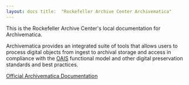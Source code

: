 ```yaml
---
layout: docs title:  "Rockefeller Archive Center Archivematica"
---
```


This is the Rockefeller Archive Center's local documentation for Archivematica.

Archivematica provides an integrated suite of tools that allows users to process digital objects from ingest to archival storage and access in compliance with the [OAIS](http://en.wikipedia.org/wiki/Open_Archival_Information_System) functional model and other digital preservation standards and best practices.


[Official Archivematica Documentation](https://www.archivematica.org/en/docs/archivematica-1.7/)

